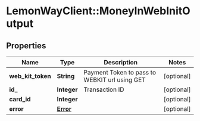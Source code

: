 # LemonWayClient::MoneyInWebInitOutput

## Properties
Name | Type | Description | Notes
------------ | ------------- | ------------- | -------------
**web_kit_token** | **String** | Payment Token to pass to WEBKIT url using GET | [optional] 
**id_** | **Integer** | Transaction ID | [optional] 
**card_id** | **Integer** |  | [optional] 
**error** | [**Error**](Error.md) |  | [optional] 


